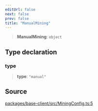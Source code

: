```yaml
---
editUrl: false
next: false
prev: false
title: "ManualMining"
---
```


> **ManualMining**: `object`

## Type declaration

### type

> **type**: `"manual"`

## Source

[packages/base-client/src/MiningConfig.ts:5](https://github.com/evmts/tevm-monorepo/blob/main/packages/base-client/src/MiningConfig.ts#L5)
